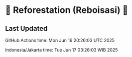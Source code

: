 
# 🌳 Reforestation (Reboisasi) 🌲

## Last Updated

GitHub Actions time: Mon Jun 16 20:26:03 UTC 2025

Indonesia/Jakarta time: Tue Jun 17 03:26:03 WIB 2025
